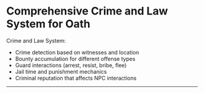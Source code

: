 # Comprehensive Crime and Law System for Oath

Crime and Law System:
- Crime detection based on witnesses and location
- Bounty accumulation for different offense types
- Guard interactions (arrest, resist, bribe, flee)
- Jail time and punishment mechanics
- Criminal reputation that affects NPC interactions

---
